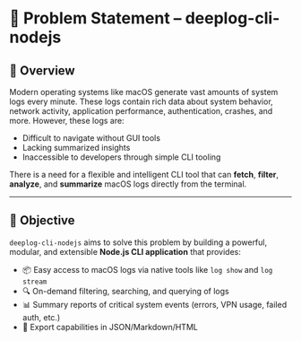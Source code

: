 # 📄 Problem Statement – deeplog-cli-nodejs

## 🧠 Overview

Modern operating systems like macOS generate vast amounts of system logs every minute. These logs contain rich data about system behavior, network activity, application performance, authentication, crashes, and more. However, these logs are:

- Difficult to navigate without GUI tools
- Lacking summarized insights
- Inaccessible to developers through simple CLI tooling

There is a need for a flexible and intelligent CLI tool that can **fetch**, **filter**, **analyze**, and **summarize** macOS logs directly from the terminal.

---

## 🎯 Objective

`deeplog-cli-nodejs` aims to solve this problem by building a powerful, modular, and extensible **Node.js CLI application** that provides:

- 📦 Easy access to macOS logs via native tools like `log show` and `log stream`
- 🔍 On-demand filtering, searching, and querying of logs
- 📊 Summary reports of critical system events (errors, VPN usage, failed auth, etc.)
- 📁 Export capabilities in JSON/Markdown/HTML

